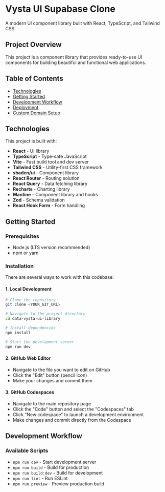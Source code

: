 # Vysta UI Supabase Clone

A modern UI component library built with React, TypeScript, and Tailwind CSS.

## Project Overview

This project is a component library that provides ready-to-use UI components for building beautiful and functional web applications.

## Table of Contents

- [Technologies](#technologies)
- [Getting Started](#getting-started)
- [Development Workflow](#development-workflow)
- [Deployment](#deployment)
- [Custom Domain Setup](#custom-domain-setup)

## Technologies

This project is built with:

- **React** - UI library
- **TypeScript** - Type-safe JavaScript
- **Vite** - Fast build tool and dev server
- **Tailwind CSS** - Utility-first CSS framework
- **shadcn/ui** - Component library
- **React Router** - Routing solution
- **React Query** - Data fetching library
- **Recharts** - Charting library
- **Mantine** - Component library and hooks
- **Zod** - Schema validation
- **React Hook Form** - Form handling

## Getting Started

### Prerequisites

- Node.js (LTS version recommended)
- npm or yarn

### Installation

There are several ways to work with this codebase:

#### 1. Local Development

```bash
# Clone the repository
git clone <YOUR_GIT_URL>

# Navigate to the project directory
cd data-vysta-ui-library

# Install dependencies
npm install

# Start the development server
npm run dev
```

#### 2. GitHub Web Editor

- Navigate to the file you want to edit on GitHub
- Click the "Edit" button (pencil icon)
- Make your changes and commit them

#### 3. GitHub Codespaces

- Navigate to the main repository page
- Click the "Code" button and select the "Codespaces" tab
- Click "New codespace" to launch a development environment
- Make changes and commit directly from the Codespace

## Development Workflow

### Available Scripts

- `npm run dev` - Start development server
- `npm run build` - Build for production
- `npm run build:dev` - Build for development
- `npm run lint` - Run ESLint
- `npm run preview` - Preview production build
